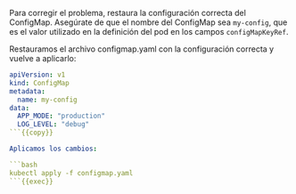 Para corregir el problema, restaura la configuración correcta del ConfigMap. Asegúrate de que el nombre del ConfigMap sea `my-config`, que es el valor utilizado en la definición del pod en los campos `configMapKeyRef`.

Restauramos el archivo configmap.yaml con la configuración correcta y vuelve a aplicarlo:

```yaml
apiVersion: v1
kind: ConfigMap
metadata:
  name: my-config
data:
  APP_MODE: "production"
  LOG_LEVEL: "debug"
```{{copy}}

Aplicamos los cambios:

```bash
kubectl apply -f configmap.yaml
```{{exec}}